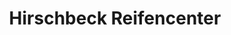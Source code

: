 ---
title: "Hirschbeck Reifencenter"
url: /rohr-im-burgenland/hirschbeck-reifencenter/
shop: Autowerkstatt
---